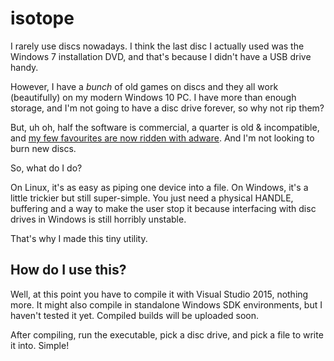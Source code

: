 # isotope
I rarely use discs nowadays. I think the last disc I actually used was the Windows 7 installation DVD, and that's because I didn't have a USB drive handy.

However, I have a *bunch* of old games on discs and they all work (beautifully) on my modern Windows 10 PC. I have more than enough storage, and I'm not going to have a disc drive forever, so why not rip them?

But, uh oh, half the software is commercial, a quarter is old & incompatible, and [my few favourites are now ridden with adware](https://superuser.com/questions/20780/imgburn-and-adware-where-is-a-safe-place-to-download-it). And I'm not looking to burn new discs.

So, what do I do?

On Linux, it's as easy as piping one device into a file. On Windows, it's a little trickier but still super-simple. You just need a physical HANDLE, buffering and a way to make the user stop it because interfacing with disc drives in Windows is still horribly unstable.

That's why I made this tiny utility.

## How do I use this?
Well, at this point you have to compile it with Visual Studio 2015, nothing more. It might also compile in standalone Windows SDK environments, but I haven't tested it yet. Compiled builds will be uploaded soon.

After compiling, run the executable, pick a disc drive, and pick a file to write it into. Simple!
